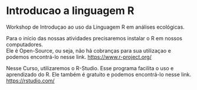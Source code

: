 # Introducao a linguagem R
Workshop de Introduçao ao uso da Linguagem R em análises ecológicas.


Para o início das nossas atividades precisaremos instalar o R em nossos computadores.   
    Ele é Open-Source, ou seja, não há cobranças para sua utilizaçao e podemos encontrá-lo nesse link. 
    https://www.r-project.org/

Nesse Curso, utilizaremos o R-Studio. 
    Esse programa facilita o uso e aprendizado do R. 
    Ele também é gratuito e podemos encontrá-lo nesse link.
    https://rstudio.com/
